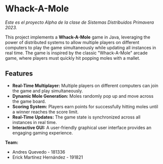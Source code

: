 # Whack-A-Mole

_Este es el proyecto Alpha de la clase de Sistemas Distribuidos Primavera 2023._

This project implements a **Whack-A-Mole** game in Java, leveraging the power of distributed systems to allow multiple players on different computers to play the game simultaneously while updating all instances in real time. The game is inspired by the classic "Whack-A-Mole" arcade game, where players must quickly hit popping moles with a mallet.

## Features
- **Real-Time Multiplayer:** Multiple players on different computers can join the game and play simultaneously.
- **Dynamic Mole Generation:** Moles randomly pop up and move across the game board.
- **Scoring System:** Players earn points for successfully hitting moles until a winner reaches the score limit.
- **Real-Time Updates:** The game state is synchronized across all instances in real time.
- **Interactive GUI:** A user-friendly graphical user interface provides an engaging gaming experience.

**Team:**
- Andres Quevedo - 181336
- Erick Martínez Hernández - 191821
